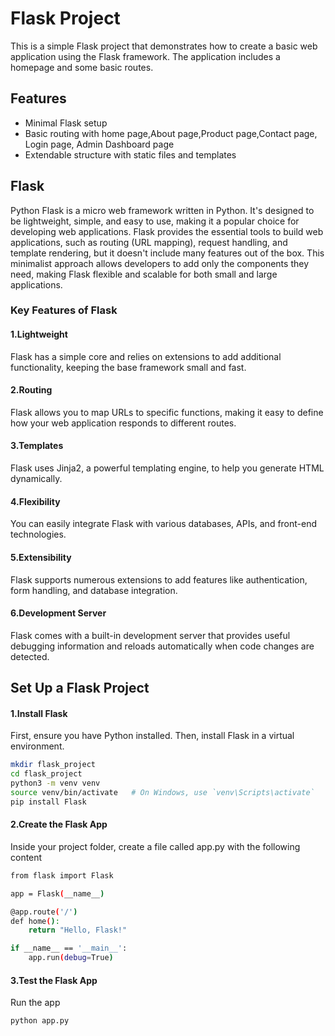 # Flask Project
This is a simple Flask project that demonstrates how to create a basic web application using the Flask framework. The application includes a homepage and some basic routes.

## Features

- Minimal Flask setup
- Basic routing with home page,About page,Product page,Contact page, Login page, Admin Dashboard page
- Extendable structure with static files and templates

## Flask

Python Flask is a micro web framework written in Python. It's designed to be lightweight, simple, and easy to use, making it a popular choice for developing web applications. Flask provides the essential tools to build web applications, such as routing (URL mapping), request handling, and template rendering, but it doesn't include many features out of the box. This minimalist approach allows developers to add only the components they need, making Flask flexible and scalable for both small and large applications.

### Key Features of Flask

#### 1.Lightweight
 Flask has a simple core and relies on extensions to add additional functionality, keeping the base framework small and fast.
#### 2.Routing
 Flask allows you to map URLs to specific functions, making it easy to define how your web application responds to different routes.
#### 3.Templates 
Flask uses Jinja2, a powerful templating engine, to help you generate HTML dynamically.

#### 4.Flexibility 
You can easily integrate Flask with various databases, APIs, and front-end technologies.

#### 5.Extensibility
 Flask supports numerous extensions to add features like authentication, form handling, and database integration.

#### 6.Development Server 
Flask comes with a built-in development server that provides useful debugging information and reloads automatically when code changes are detected.



## Set Up a Flask Project

#### 1.Install Flask
First, ensure you have Python installed. Then, install Flask in a virtual environment.

```bash
mkdir flask_project
cd flask_project
python3 -m venv venv
source venv/bin/activate   # On Windows, use `venv\Scripts\activate`
pip install Flask

```
#### 2.Create the Flask App
Inside your project folder, create a file called app.py with the following content

```bash
from flask import Flask

app = Flask(__name__)

@app.route('/')
def home():
    return "Hello, Flask!"

if __name__ == '__main__':
    app.run(debug=True)

```
#### 3.Test the Flask App
Run the app


```bash
python app.py

```

